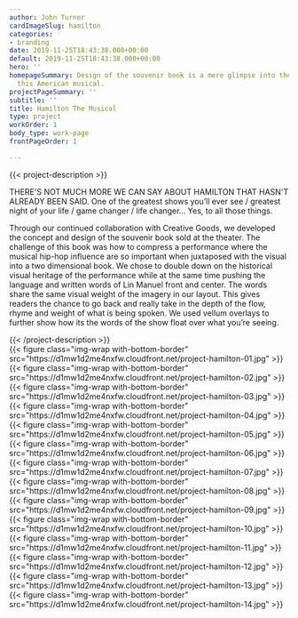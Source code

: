 ```yaml
---
author: John Turner
cardImageSlug: hamilton
categories:
- branding
date: 2019-11-25T18:43:38.000+00:00
default: 2019-11-25T18:43:38.000+00:00
hero: ''
homepageSummary: Design of the souvenir book is a mere glimpse into the genius of
  this American musical.
projectPageSummary: ''
subtitle: ''
title: Hamilton The Musical
type: project
workOrder: 1
body_type: work-page
frontPageOrder: 1

---
```

{{< project-description >}}
<p>THERE'S NOT MUCH MORE WE CAN SAY ABOUT HAMILTON THAT HASN'T ALREADY BEEN SAID. One of the greatest shows you’ll ever see / greatest night of your life / game changer / life changer… Yes, to all those things.</p>
<p>Through our continued collaboration with Creative Goods, we developed the concept and design of the souvenir book sold at the theater. The challenge of this book was how to compress a performance where the musical hip-hop influence are so important when juxtaposed with the visual into a two dimensional book. We chose to double down on the historical visual heritage of the performance while at the same time pushing the language and written words of Lin Manuel front and center. The words share the same visual weight of the imagery in our layout. This gives readers the chance to go back and really take in the depth of the flow, rhyme and weight of what is being spoken. We used vellum overlays to further show how its the words of the show float over what you’re seeing.</p>
{{< /project-description >}}

<div class="project-item">
{{< figure class="img-wrap with-bottom-border" src="https://d1mw1d2me4nxfw.cloudfront.net/project-hamilton-01.jpg" >}}
{{< figure class="img-wrap with-bottom-border" src="https://d1mw1d2me4nxfw.cloudfront.net/project-hamilton-02.jpg" >}}
{{< figure class="img-wrap with-bottom-border" src="https://d1mw1d2me4nxfw.cloudfront.net/project-hamilton-03.jpg" >}}
{{< figure class="img-wrap with-bottom-border" src="https://d1mw1d2me4nxfw.cloudfront.net/project-hamilton-04.jpg" >}}
{{< figure class="img-wrap with-bottom-border" src="https://d1mw1d2me4nxfw.cloudfront.net/project-hamilton-05.jpg" >}}
{{< figure class="img-wrap with-bottom-border" src="https://d1mw1d2me4nxfw.cloudfront.net/project-hamilton-06.jpg" >}}
{{< figure class="img-wrap with-bottom-border" src="https://d1mw1d2me4nxfw.cloudfront.net/project-hamilton-07.jpg" >}}
{{< figure class="img-wrap with-bottom-border" src="https://d1mw1d2me4nxfw.cloudfront.net/project-hamilton-08.jpg" >}}
{{< figure class="img-wrap with-bottom-border" src="https://d1mw1d2me4nxfw.cloudfront.net/project-hamilton-09.jpg" >}}
{{< figure class="img-wrap with-bottom-border" src="https://d1mw1d2me4nxfw.cloudfront.net/project-hamilton-10.jpg" >}}
{{< figure class="img-wrap with-bottom-border" src="https://d1mw1d2me4nxfw.cloudfront.net/project-hamilton-11.jpg" >}}
{{< figure class="img-wrap with-bottom-border" src="https://d1mw1d2me4nxfw.cloudfront.net/project-hamilton-12.jpg" >}}
{{< figure class="img-wrap with-bottom-border" src="https://d1mw1d2me4nxfw.cloudfront.net/project-hamilton-13.jpg" >}}
{{< figure class="img-wrap with-bottom-border" src="https://d1mw1d2me4nxfw.cloudfront.net/project-hamilton-14.jpg" >}}
</div>